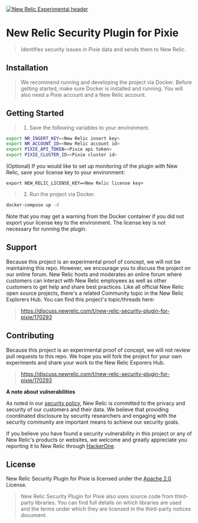 [![New Relic Experimental header](https://github.com/newrelic/opensource-website/raw/master/src/images/categories/Experimental.png)](https://opensource.newrelic.com/oss-category/#new-relic-experimental)

# New Relic Security Plugin for Pixie 

> Identifies security issues in Pixie data and sends them to New Relic.

## Installation

> We recommend running and developing the project via Docker. Before getting started, make sure Docker is installed and running. You will also need a Pixie account and a New Relic account. 

## Getting Started
> 1. Save the following variables to your environment.
```bash
export NR_INSERT_KEY=<New Relic insert key>
export NR_ACCOUNT_ID=<New Relic account id>
export PIXIE_API_TOKEN=<Pixie api token>
export PIXIE_CLUSTER_ID=<Pixie cluster id>
``` 

(Optional) If you would like to set up monitoring of the plugin with New Relic, save your license key to your environment:
```
export NEW_RELIC_LICENSE_KEY=<New Relic license key>
```

> 2. Run the project via Docker.
```bash
docker-compose up -d
```
Note that you may get a warning from the Docker container if you did not export your license key to the environment. The license key is not necessary for running the plugin.

## Support
Because this project is an experimental proof of concept, we will not be maintaining this repo. However, we encourage you to discuss the project on our online forum.
New Relic hosts and moderates an online forum where customers can interact with New Relic employees as well as other customers to get help and share best practices. Like all official New Relic open source projects, there's a related Community topic in the New Relic Explorers Hub. You can find this project's topic/threads here:

> https://discuss.newrelic.com/t/new-relic-security-plugin-for-pixie/170293

## Contributing
Because this project is an experimental proof of concept, we will not review pull requests to this repo. We hope you will fork the project for your own experiments and share your work to the New Relic Exporers Hub. 

> https://discuss.newrelic.com/t/new-relic-security-plugin-for-pixie/170293

**A note about vulnerabilities**

As noted in our [security policy](../../security/policy), New Relic is committed to the privacy and security of our customers and their data. We believe that providing coordinated disclosure by security researchers and engaging with the security community are important means to achieve our security goals.

If you believe you have found a security vulnerability in this project or any of New Relic's products or websites, we welcome and greatly appreciate you reporting it to New Relic through [HackerOne](https://hackerone.com/newrelic).

## License
New Relic Security Plugin for Pixie  is licensed under the [Apache 2.0](http://apache.org/licenses/LICENSE-2.0.txt) License.
> New Relic Security Plugin for Pixie also uses source code from third-party libraries. You can find full details on which libraries are used and the terms under which they are licensed in the third-party notices document.
